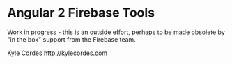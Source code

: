 # Angular 2 Firebase Tools

Work in progress - this is an outside effort, perhaps to be
made obsolete by "in the box" support from the Firebase team.

Kyle Cordes
http://kylecordes.com

